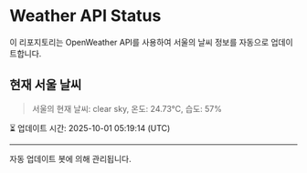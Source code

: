 
# Weather API Status

이 리포지토리는 OpenWeather API를 사용하여 서울의 날씨 정보를 자동으로 업데이트합니다.

## 현재 서울 날씨
> 서울의 현재 날씨: clear sky, 온도: 24.73°C, 습도: 57%

⏳ 업데이트 시간: 2025-10-01 05:19:14 (UTC)

---
자동 업데이트 봇에 의해 관리됩니다.
